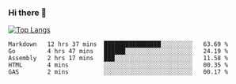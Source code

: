 ### Hi there 👋

<!--
**3Xpl0it3r/3Xpl0it3r** is a ✨ _special_ ✨ repository because its `README.md` (this file) appears on your GitHub profile.

Here are some ideas to get you started:

- 🔭 I’m currently working on ...
- 🌱 I’m currently learning ...
- 👯 I’m looking to collaborate on ...
- 🤔 I’m looking for help with ...
- 💬 Ask me about ...
- 📫 How to reach me: ...
- 😄 Pronouns: ...
- ⚡ Fun fact: ...
-->


[![Top Langs](https://github-readme-stats.vercel.app/api/top-langs/?username=3Xpl0it3r&layout=compact)](https://github.com/3Xpl0it3r/3Xpl0it3r)

<!--START_SECTION:waka-->
```text
Markdown   12 hrs 37 mins  ████████████████░░░░░░░░░   63.69 % 
Go         4 hrs 47 mins   ██████░░░░░░░░░░░░░░░░░░░   24.19 % 
Assembly   2 hrs 17 mins   ███░░░░░░░░░░░░░░░░░░░░░░   11.58 % 
HTML       4 mins          ░░░░░░░░░░░░░░░░░░░░░░░░░   00.35 % 
GAS        2 mins          ░░░░░░░░░░░░░░░░░░░░░░░░░   00.17 % 
```
<!--END_SECTION:waka-->
